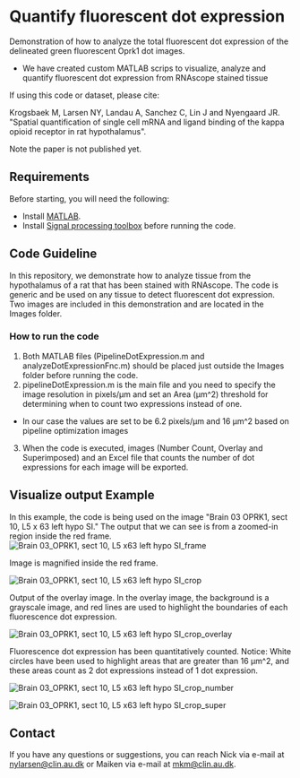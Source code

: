 # Quantify fluorescent dot expression 
Demonstration of how to analyze the total fluorescent dot expression of the delineated green fluorescent Oprk1 dot images.
- We have created custom MATLAB scrips to visualize, analyze and quantify fluorescent dot expression from RNAscope stained tissue

If using this code or dataset, please cite:

Krogsbaek M, Larsen NY, Landau A, Sanchez C, Lin J and Nyengaard JR. "Spatial quantification of single cell mRNA and ligand binding of the kappa opioid receptor in rat hypothalamus".

Note the paper is not published yet.

## Requirements 
Before starting, you will need the following:

- Install [MATLAB](https://www.mathworks.com/downloads/).
- Install [Signal processing toolbox](https://se.mathworks.com/products/signal.html) before running the code. 

## Code Guideline
In this repository, we demonstrate how to analyze tissue from the hypothalamus of a rat that has been stained with RNAscope.
The code is generic and be used on any tissue to detect fluorescent dot expression.
Two images are included in this demonstration and are located in the Images folder.

### How to run the code
1. Both MATLAB files (PipelineDotExpression.m and analyzeDotExpressionFnc.m) should be placed just outside the Images folder before running the code.
2. pipelineDotExpression.m is the main file and you need to specify the image resolution in pixels/µm and set an Area (µm^2) threshold for determining when to count two expressions instead of one.
  - In our case the values are set to be 6.2 pixels/µm and 16 µm^2 based on pipeline optimization images
3. When the code is executed, images (Number Count, Overlay and Superimposed) and an Excel file that counts the number of dot expressions for each image will be exported.

## Visualize output Example
In this example, the code is being used on the image "Brain 03 OPRK1, sect 10, L5 x 63 left hypo SI." 
The output that we can see is from a zoomed-in region inside the red frame.
![Brain 03_OPRK1, sect 10, L5 x63 left hypo SI_frame](https://user-images.githubusercontent.com/70948370/178108437-d929f0c7-44a9-4e66-afda-ecac4c60a429.jpg)


Image is magnified inside the red frame.

![Brain 03_OPRK1, sect 10, L5 x63 left hypo SI_crop](https://user-images.githubusercontent.com/70948370/178103656-6c2a635a-7cc3-4cbb-b9f8-5621f90aed5f.png)

Output of the overlay image. 
In the overlay image, the background is a grayscale image, and red lines are used to highlight the boundaries of each fluorescence dot expression.

![Brain 03_OPRK1, sect 10, L5 x63 left hypo SI_crop_overlay](https://user-images.githubusercontent.com/70948370/178103662-d6172ad2-4e65-4d27-a303-9a5987d291df.png)

Fluorescence dot expression has been quantitatively counted.
Notice: White circles have been used to highlight areas that are greater than 16 µm^2, and these areas count as 2 dot expressions instead of 1 dot expression.

![Brain 03_OPRK1, sect 10, L5 x63 left hypo SI_crop_number](https://user-images.githubusercontent.com/70948370/178103658-9b12c4fb-bfc6-4d40-8c2f-386e06994ac7.png)


![Brain 03_OPRK1, sect 10, L5 x63 left hypo SI_crop_super](https://user-images.githubusercontent.com/70948370/178111347-2e81ca5b-4b6b-4389-aa91-73e1d3524e03.png)
## Contact
If you have any questions or suggestions, you can reach Nick via e-mail at nylarsen@clin.au.dk or Maiken via e-mail at mkm@clin.au.dk.
